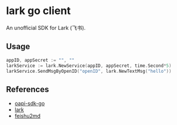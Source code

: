 # lark go client

An unofficial SDK for Lark (飞书).

## Usage

```go
appID, appSecret := "", ""
larkService := lark.NewService(appID, appSecret, time.Second*5)
larkService.SendMsgByOpenID("openID", lark.NewTextMsg("hello"))
```

## References

- [oapi-sdk-go](https://github.com/larksuite/oapi-sdk-go)
- [lark](https://github.com/chyroc/lark)
- [feishu2md](https://github.com/Wsine/feishu2md)
